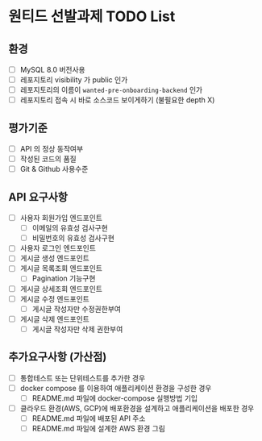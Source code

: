 # 원티드 선발과제 TODO List

## 환경

- [ ] MySQL 8.0 버전사용
- [ ] 레포지토리 visibility 가 public 인가
- [ ] 레포지토리의 이름이 `wanted-pre-onboarding-backend` 인가
- [ ] 레포지토리 접속 시 바로 소스코드 보이게하기 (불필요한 depth X)

## 평가기준

- [ ] API 의 정상 동작여부
- [ ] 작성된 코드의 품질
- [ ] Git & Github 사용수준

## API 요구사항

- [ ] 사용자 회원가입 엔드포인트
  - [ ] 이메일의 유효성 검사구현
  - [ ] 비밀번호의 유효성 검사구현
- [ ] 사용자 로그인 엔드포인트
- [ ] 게시글 생성 엔드포인트
- [ ] 게시글 목록조회 엔드포인트
  - [ ] Pagination 기능구현
- [ ] 게시글 상세조회 엔드포인트
- [ ] 게시글 수정 엔드포인트
  - [ ] 게시글 작성자만 수정권한부여
- [ ] 게시글 삭제 엔드포인트
  - [ ] 게시글 작성자만 삭제 권한부여

## 추가요구사항 (가산점)

- [ ] 통합테스트 또는 단위테스트를 추가한 경우
- [ ] docker compose 를 이용하여 애플리케이션 환경을 구성한 경우
  - [ ] README.md 파일에 docker-compose 실행방법 기입
- [ ] 클라우드 환경(AWS, GCP)에 배포환경을 설계하고 애플리케이션을 배포한 경우
  - [ ] README.md 파일에 배포된 API 주소
  - [ ] README.md 파일에 설계한 AWS 환경 그림
